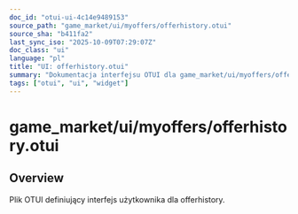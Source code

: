 ```yaml
---
doc_id: "otui-ui-4c14e9489153"
source_path: "game_market/ui/myoffers/offerhistory.otui"
source_sha: "b411fa2"
last_sync_iso: "2025-10-09T07:29:07Z"
doc_class: "ui"
language: "pl"
title: "UI: offerhistory.otui"
summary: "Dokumentacja interfejsu OTUI dla game_market/ui/myoffers/offerhistory.otui"
tags: ["otui", "ui", "widget"]
---
```


# game_market/ui/myoffers/offerhistory.otui

## Overview

Plik OTUI definiujący interfejs użytkownika dla offerhistory.

